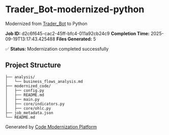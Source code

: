 # Trader_Bot-modernized-python

Modernized from [Trader_Bot](https://github.com/Alishbz/Trader_Bot) to Python

**Job ID:** d2c6f645-cac2-45ff-bfc4-011a92cb24c9
**Completion Time:** 2025-09-19T13:17:43.425488
**Files Generated:** 5

✅ **Status:** Modernization completed successfully

## Project Structure

```
├── analysis/
│   └── business_flows_analysis.md
├── modernized_code/
│   ├── config.py
│   ├── README.md
│   ├── main.py
│   ├── core/indicators.py
│   ├── core/ohlc.py
├── job_metadata.json
└── README.md
```

Generated by [Code Modernization Platform](https://github.com/your-org/modernization-platform)
